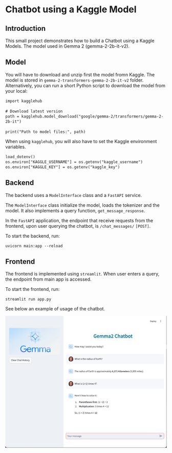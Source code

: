 
# Chatbot using a Kaggle Model

## Introduction

This small project demonstrates how to build a Chatbot using a Kaggle Models.
The model used in Gemma 2 (gemma-2-2b-it-v2).


## Model

You will have to download and unzip first the model fromn Kaggle. The model is stored in `gemma-2-transformers-gemma-2-2b-it-v2` folder.
Alternatively, you can run a short Python script to download the model from your local:

```
import kagglehub

# Download latest version
path = kagglehub.model_download("google/gemma-2/transformers/gemma-2-2b-it")

print("Path to model files:", path)

```

When using `kagglehub`, you will also have to set the Kaggle environment variables.

```
load_dotenv()
os.environ["KAGGLE_USERNAME"] = os.getenv("kaggle_username")
os.environ["KAGGLE_KEY"] = os.getenv("kaggle_key")
```

## Backend

The backend uses a `ModelInterface` class and a `FastAPI` service.

The `ModelInterface` class initialize the model, loads the tokenizer and the model. 
It also implements a query function, `get_message_response`.

In the `FastAPI` application, the endpoint that receive requests from the frontend, upon user querying the chatbot, is `/chat_messages/` `[POST]`.

To start the backend, run:

```
uvicorn main:app --reload
```

## Frontend

The frontend is implemented using `streamlit`. When user enters a query, the endpoint from main app is accessed.

To start the frontend, run:

```
streamlit run app.py
```

See below an example of usage of the chatbot.

![](images/ui.png)